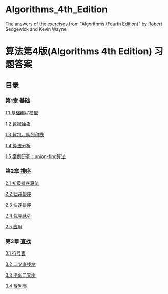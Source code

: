 # Algorithms_4th_Edition
The answers of the exercises from "Algorithms (Fourth Edition)" by Robert Sedgewick and Kevin Wayne

# 算法第4版(Algorithms 4th Edition) 习题答案

## 目录

### 第1章 [基础](https://github.com/keichw/Algorithms-4th-Edition/tree/master/chapter_1)

[1.1 基础编程模型](https://github.com/keichw/Algorithms-4th-Edition/tree/master/chapter_1/ch1_1)

[1.2 数据抽象](https://github.com/keichw/Algorithms-4th-Edition/tree/master/chapter_1/ch1_2)

[1.3 背包、队列和栈](https://github.com/keichw/Algorithms-4th-Edition/tree/master/chapter_1/ch1_3)

[1.4 算法分析](https://github.com/keichw/Algorithms-4th-Edition/tree/master/chapter_1/ch1_4)

[1.5 案例研究：union-find算法](https://github.com/keichw/Algorithms-4th-Edition/tree/master/chapter_1/ch1_5)

### 第2章 [排序](https://github.com/keichw/Algorithms-4th-Edition/tree/master/chapter_2)

[2.1 初级排序算法](https://github.com/keichw/Algorithms-4th-Edition/tree/master/chapter_2/ch2_1)

[2.2 归并排序](https://github.com/keichw/Algorithms-4th-Edition/tree/master/chapter_2/ch2_2)

[2.3 快速排序](https://github.com/keichw/Algorithms-4th-Edition/tree/master/chapter_2/ch2_3)

[2.4 优先队列](https://github.com/keichw/Algorithms-4th-Edition/tree/master/chapter_2/ch2_4)

[2.5 应用](https://github.com/keichw/Algorithms-4th-Edition/tree/master/chapter_2/ch2_5)

### 第3章 [查找](https://github.com/keichw/Algorithms-4th-Edition/tree/master/chapter_3)

[3.1 符号表](https://github.com/keichw/Algorithms-4th-Edition/tree/master/chapter_3/ch3_1)

[3.2 二叉查找树](https://github.com/keichw/Algorithms-4th-Edition/tree/master/chapter_3/ch3_2)

[3.3 平衡二叉树]()

[3.4 散列表](https://github.com/keichw/Algorithms-4th-Edition/tree/master/chapter_3/ch3_4)

